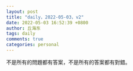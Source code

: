 ```yaml
---
layout: post
title: "daily，2022-05-03，v2"
date: 2022-05-03 16:52:39 +0800
author: 丘海东 
tags: daily
comments: true
categories: personal
---
```

不是所有的問題都有答案，不是所有的答案都有對錯。  

